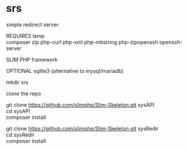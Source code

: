 # srs
simple redirect server

REQUIRES 
lamp<br/>
composer zip php-curl php-xml php-mbstring php-zipopenssh openssh-server

SLIM PHP framework

OPTIONAL
sqlite3 (alternative to mysql/mariadb)

mkdir srs

clone the repo

git clone https://github.com/slimphp/Slim-Skeleton.git sysAPI<br/>
cd sysAPI<br/>
composer install

git clone https://github.com/slimphp/Slim-Skeleton.git sysRedir <br/>
cd sysRedir<br/>
composer install<br/>

